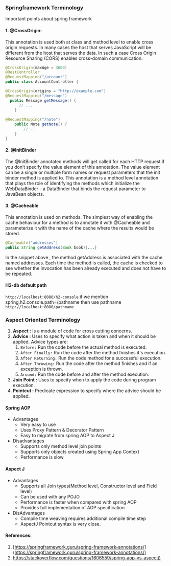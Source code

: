### Springframework Terminology
Important points about spring framework
#### 1. @CrossOrigin:
This annotation is used both at class and method level to enable cross origin requests. In many cases the host that serves JavaScript will be different from the host that serves the data. In such a case Cross Origin Resource Sharing (CORS) enables cross-domain communication.
````java
@CrossOrigin(maxAge = 3600)
@RestController
@RequestMapping("/account")
public class AccountController {

@CrossOrigin(origins = "http://example.com")
@RequestMapping("/message")
  public Message getMessage() {
      // ...
    }
 
@RequestMapping("/note")
    public Note getNote() {
        // ...
    }
}
````
#### 2. @InitBinder
The @InitBinder annotated methods will get called for each HTTP request if you don’t specify the value element of this annotation. The value element can be a single or multiple form names or request parameters that the init binder method is applied to.
This annotation is a method level annotation that plays the role of identifying the methods which initialize the WebDataBinder - a DataBinder that binds the request parameter to JavaBean objects.

#### 3. @Cacheable
This annotation is used on methods. The simplest way of enabling the cache behaviour for a method is to annotate it with @Cacheable and parameterize it with the name of the cache where the results would be stored.
````java
@Cacheable("addresses")
public String getAddress(Book book){...}
````
In the snippet above , the method getAddress is associated with the cache named addresses. Each time the method is called, the cache is checked to see whether the invocation has been already executed and does not have to be repeated.

#### H2-db default path
`http://localhost:8080/h2-console`
if we mention spring.h2.console.path=/pathname
then use pathname
`http://localhost:8080/pathname`

### Aspect Oriented Terminology
1. **Aspect :** Is a module of code for cross cutting concerns.
2. **Advice :** Uses to specify what action is taken and when it should be applied.
Advice types are:
    1. `Before:` Run the code before the actual method is executed.
    2. `After Finally:` Run the code after the method finishes it's execution.
    3. `After Returning:` Run the code method for a successful execution.
    4. `After Throwing:` Run the code after the method finishes and if an exception is thrown.
    5. `Around:` Run the code before and after the method execution.
3. **Join Point :** Uses to specify when to apply the code during program execution.
4. **Pointcut :** Predicate expression to specify where the advice should be applied. 
#### Spring AOP
* Advantages
    * Very easy to use
    * Uses Proxy Pattern & Decorator Pattern
    * Easy to migrate from spring AOP to Aspect J
* Disadvantages
    * Supports only method level join points
    * Supports only objects created using Spring App Context
    * Performance is slow
#### Aspect J
* Advantages
    * Supports all Join types(Method level, Constructor level and Field level)
    * Can be used with any POJO
    * Performance is faster when compared with spring AOP
    * Provides full implementation of AOP specification
* DisAdvantages
    * Compile time weaving requires additional compile time step
    * AspectJ Pointcut syntax is very close.
#### References:
1. [https://springframework.guru/spring-framework-annotations/](https://springframework.guru/spring-framework-annotations/)
2. [https://stackoverflow.com/questions/1606559/spring-aop-vs-aspectj)](https://stackoverflow.com/questions/1606559/spring-aop-vs-aspectj)